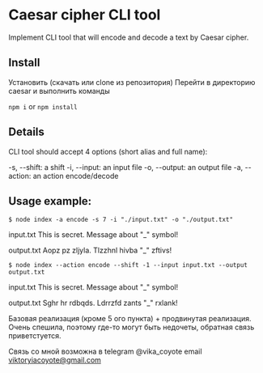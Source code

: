 # Caesar cipher CLI tool

Implement CLI tool that will encode and decode a text by Caesar cipher.

## Install

Установить (скачать или clone из репозитория)
Перейти в директорию caesar и выполнить команды

`npm i` or `npm install`

## Details

CLI tool should accept 4 options (short alias and full name):

-s, --shift: a shift
-i, --input: an input file
-o, --output: an output file
-a, --action: an action encode/decode

## Usage example:

`$ node index -a encode -s 7 -i "./input.txt" -o "./output.txt"`

input.txt This is secret. Message about "_" symbol!

output.txt Aopz pz zljyla. Tlzzhnl hivba "_" zftivs!

`$ node index --action encode --shift -1 --input input.txt --output output.txt`

input.txt This is secret. Message about "_" symbol!

output.txt Sghr hr rdbqds. Ldrrzfd zants "_" rxlank!

Базовая реализация (кроме 5 ого пункта) + продвинутая реализация.
Очень спешила, поэтому где-то могут быть недочеты, обратная связь приветстуется. 

Связь со мной возможна в telegram @vika_coyote
email viktoryiacoyote@gmail.com
